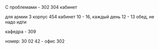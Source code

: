 
С проблемами - 302
 304 кабинет

для армии
3 корпус
454 кабинет
10 - 16, каждый день
12 - 13 обед, не надо идти

кафедра - 309

номер: 30 02 42 - офис 302
